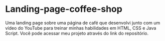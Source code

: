 # Landing-page-coffee-shop
 Uma landing page sobre uma página de café que desenvolvi junto com um vídeo do YouTube para treinar minhas habilidades em HTML, CSS e Java Script. Você pode acessar meu projeto através do link do repositório.
